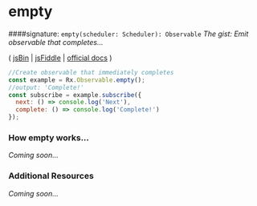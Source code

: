 # empty

####signature: `empty(scheduler: Scheduler): Observable`
*The gist: Emit observable that completes...*

( [jsBin](http://jsbin.com/rodubucaqa/1/edit?js,console) | [jsFiddle]() | [official docs](http://reactivex.io/rxjs/class/es6/Observable.js~Observable.html#static-method-empty) )

```js
//Create observable that immediately completes
const example = Rx.Observable.empty();
//output: 'Complete!'
const subscribe = example.subscribe({
  next: () => console.log('Next'),
  complete: () => console.log('Complete!')
});
```

### How empty works...
*Coming soon...*


### Additional Resources
*Coming soon...*